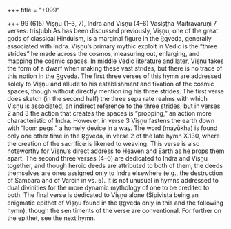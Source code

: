 +++
title = "+099"

+++
99 (615)
Viṣṇu (1–3, 7), Indra and Viṣṇu (4–6)
Vasiṣṭha Maitrāvaruṇi
7 verses: triṣṭubh
As has been discussed previously, Viṣṇu, one of the great gods of classical Hinduism,  is a marginal figure in the R̥gveda, generally associated with Indra. Viṣṇu’s primary  mythic exploit in Vedic is the “three strides” he made across the cosmos, measuring  out, enlarging, and mapping the cosmic spaces. In middle Vedic literature and later,  Viṣṇu takes the form of a dwarf when making these vast strides, but there is no trace  of this notion in the R̥gveda.
The first three verses of this hymn are addressed solely to Viṣṇu and allude to his  establishment and fixation of the cosmic spaces, though without directly mention ing his three strides. The first verse does sketch (in the second half) the three sepa rate realms with which Viṣṇu is associated, an indirect reference to the three strides;  but in verses 2 and 3 the action that creates the spaces is “propping,” an action  more characteristic of Indra. However, in verse 3 Viṣṇu fastens the earth down  with “loom pegs,” a homely device in a way. The word (mayū́kha) is found only one  other time in the R̥gveda, in verse 2 of the late hymn X.130, where the creation of  the sacrifice is likened to weaving. This verse is also noteworthy for Viṣṇu’s direct  address to Heaven and Earth as he props them apart.
The second three verses (4–6) are dedicated to Indra and Viṣṇu together, and  though heroic deeds are attributed to both of them, the deeds themselves are ones  assigned only to Indra elsewhere (e.g., the destruction of Śambara and of Varcin in  vs. 5). It is not unusual in hymns addressed to dual divinities for the more dynamic  mythology of one to be credited to both.
The final verse is dedicated to Viṣṇu alone (Śipiviṣṭa being an enigmatic epithet  of Viṣṇu found in the R̥gveda only in this and the following hymn), though the sen timents of the verse are conventional. For further on the epithet, see the next hymn.